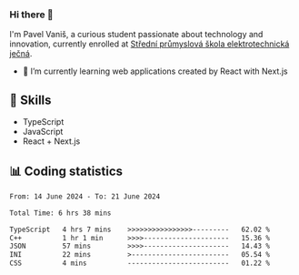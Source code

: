 ### Hi there 👋
I'm Pavel Vaniš, a curious student passionate about technology and innovation, currently enrolled at [Střední průmyslová škola elektrotechnická ječná](https://www.spsejecna.cz/).

- 🌱 I’m currently learning web applications created by React with Next.js

## 🧠 Skills
- TypeScript
- JavaScript
- React + Next.js


## 📊 Coding statistics
<!--START_SECTION:waka-->

```txt
From: 14 June 2024 - To: 21 June 2024

Total Time: 6 hrs 38 mins

TypeScript   4 hrs 7 mins    >>>>>>>>>>>>>>>>---------   62.02 %
C++          1 hr 1 min      >>>>---------------------   15.36 %
JSON         57 mins         >>>>---------------------   14.43 %
INI          22 mins         >------------------------   05.54 %
CSS          4 mins          -------------------------   01.22 %
```

<!--END_SECTION:waka-->
